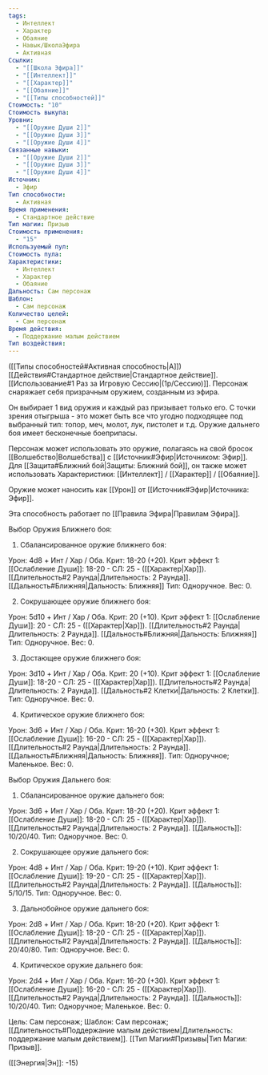 ```yaml
---
tags:
  - Интеллект
  - Характер
  - Обаяние
  - Навык/ШколаЭфира
  - Активная
Ссылки:
  - "[[Школа Эфира]]"
  - "[[Интеллект]]"
  - "[[Характер]]"
  - "[[Обаяние]]"
  - "[[Типы способностей]]"
Стоимость: "10"
Стоимость выкупа: 
Уровни:
  - "[[Оружие Души 2]]"
  - "[[Оружие Души 3]]"
  - "[[Оружие Души 4]]"
Связанные навыки:
  - "[[Оружие Души 2]]"
  - "[[Оружие Души 3]]"
  - "[[Оружие Души 4]]"
Источник:
  - Эфир
Тип способности:
  - Активная
Время применения:
  - Стандартное действие
Тип магии: Призыв
Стоимость применения:
  - "15"
Используемый пул: 
Стоимость пула: 
Характеристики:
  - Интеллект
  - Характер
  - Обаяние
Дальность: Сам персонаж
Шаблон:
  - Сам персонаж
Количество целей:
  - Сам персонаж
Время действия:
  - Поддержание малым действием
Тип воздействия:
---
```

([[Типы способностей#Активная способность|А]]) [[Действия#Стандартное действие|Стандартное действие]]. [[Использование#1 Раз за Игровую Сессию|(1р/Сессию)]]. Персонаж снаряжает себя призрачным оружием, созданным из эфира. 

Он выбирает 1 вид оружия и каждый раз призывает только его. С точки зрения отыгрыша - это может быть все что угодно подходящее под выбранный тип: топор, меч, молот, лук, пистолет и т.д. Оружие дальнего боя имеет бесконечные боеприпасы. 

Персонаж может использовать это оружие, полагаясь на свой бросок [[Волшебство|Волшебства]] с [[Источник#Эфир|Источником: Эфир]]. Для [[Защита#Ближний бой|Защиты: Ближний бой]], он также может использовать Характеристики: [[Интеллект]] / [[Характер]] / [[Обаяние]]. 

Оружие может наносить как [[Урон]] от [[Источник#Эфир|Источника: Эфир]].

Эта способность работает по [[Правила Эфира|Правилам Эфира]].

Выбор Оружия Ближнего боя:

1. Сбалансированное оружие ближнего боя:

Урон: 4d8 + Инт / Хар / Оба. Крит: 18-20 (+20). Крит эффект 1: [[Ослабление Души]]: 18-20 - СЛ: 25 - ([[Характер|Хар]]). [[Длительность#2 Раунда|Длительность: 2 Раунда]]. [[Дальность#Ближняя|Дальность: Ближняя]] Тип: Одноручное. Вес: 0. 

2. Сокрушающее оружие ближнего боя:

Урон: 5d10 + Инт / Хар / Оба. Крит: 20 (+10). Крит эффект 1: [[Ослабление Души]]: 20 - СЛ: 25 - ([[Характер|Хар]]). [[Длительность#2 Раунда|Длительность: 2 Раунда]]. [[Дальность#Ближняя|Дальность: Ближняя]] Тип: Одноручное. Вес: 0. 

3. Достающее оружие ближнего боя:

Урон: 3d10 + Инт / Хар / Оба. Крит: 20 (+10). Крит эффект 1: [[Ослабление Души]]: 18-20 - СЛ: 25 - ([[Характер|Хар]]). [[Длительность#2 Раунда|Длительность: 2 Раунда]]. [[Дальность#2 Клетки|Дальность: 2 Клетки]]. Тип: Одноручное. Вес: 0.

4. Критическое оружие ближнего боя:

Урон: 3d6 + Инт / Хар / Оба. Крит: 16-20 (+30). Крит эффект 1: [[Ослабление Души]]: 16-20 - СЛ: 25 - ([[Характер|Хар]]). [[Длительность#2 Раунда|Длительность: 2 Раунда]]. [[Дальность#Ближняя|Дальность: Ближняя]]. Тип: Одноручное; Маленькое. Вес: 0.

Выбор Оружия Дальнего боя:

1. Сбалансированное оружие дальнего боя:

Урон: 3d6 + Инт / Хар / Оба. Крит: 18-20 (+20). Крит эффект 1: [[Ослабление Души]]: 18-20 - СЛ: 25 - ([[Характер|Хар]]). [[Длительность#2 Раунда|Длительность: 2 Раунда]]. [[Дальность]]: 10/20/40. Тип: Одноручное. Вес: 0. 

2. Сокрушающее оружие дальнего боя:

Урон: 4d8 + Инт / Хар / Оба. Крит: 19-20 (+10). Крит эффект 1: [[Ослабление Души]]: 19-20 - СЛ: 25 - ([[Характер|Хар]]). [[Длительность#2 Раунда|Длительность: 2 Раунда]]. [[Дальность]]: 5/10/15. Тип: Одноручное. Вес: 0.

3. Дальнобойное оружие дальнего боя:

Урон: 2d8 + Инт / Хар / Оба. Крит: 18-20 (+20). Крит эффект 1: [[Ослабление Души]]: 18-20 - СЛ: 25 - ([[Характер|Хар]]). [[Длительность#2 Раунда|Длительность: 2 Раунда]]. [[Дальность]]: 20/40/80. Тип: Одноручное. Вес: 0. 

4. Критическое оружие дальнего боя:

Урон: 2d4 + Инт / Хар / Оба. Крит: 16-20 (+30). Крит эффект 1: [[Ослабление Души]]: 16-20 - СЛ: 25 - ([[Характер|Хар]]). [[Длительность#2 Раунда|Длительность: 2 Раунда]]. [[Дальность]]: 10/20/40. Тип: Одноручное; Маленькое. Вес: 0.

 
Цель: Сам персонаж; Шаблон: Сам персонаж; [[Длительность#Поддержание малым действием|Длительность: поддержание малым действием]]. [[Тип Магии#Призывы|Тип Магии: Призыв]].

([[Энергия|Эн]]: -15)

